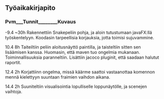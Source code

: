 ## Työaikakirjapito
### Pvm___Tunnit________Kuvaus ###

-9.4    ~30h      Rakennettiin Snakepeliin pohja, ja aloin tutustumaan javaFX:llä työskentelyyn. Koodasin tarpeellisia korjauksia, jotta toimisi sujuvammine.

10.4     8h       Taiteiltiin peliin aloitusnäyttö paintilla, ja taisteltiin sitten sen lisäämisen kanssa. Huomasin, että maven tuo ongelmia mukanaan. Toiminnallisuuksia paranneltiin. Lisättiin jacoco pluginit, että saadaan halutut raportit.

12.4     2h       Korjattiinn ongelma, missä käärme saattoi vastaanottaa komennon mennä kielettyyn suuntaan fraimien vaihdon aikana.

14.4     2h       Suuniteltiin visualisointia lopulliselle loppunäytölle, ja scenejen vaihtoja.
